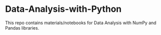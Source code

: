 # Data-Analysis-with-Python
This repo contains materials/notebooks for Data Analysis with NumPy and Pandas libraries.
